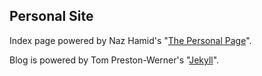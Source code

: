 Personal Site
---

Index page powered by Naz Hamid's "[The Personal Page](https://github.com/weightshift/The-Personal-Page)".

Blog is powered by Tom Preston-Werner's "[Jekyll](https://github.com/mojombo/jekyll)".
